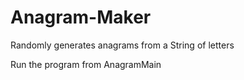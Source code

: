 # Anagram-Maker
Randomly generates anagrams from a String of letters

Run the program from AnagramMain
